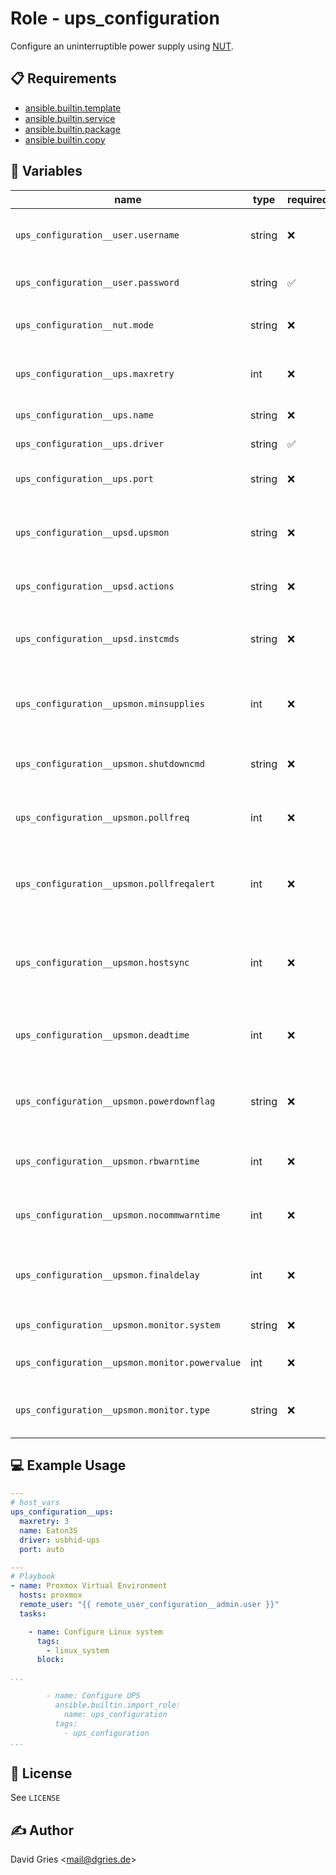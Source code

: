 # Role -  ups_configuration

Configure an uninterruptible power supply using [NUT](https://networkupstools.org/).

## 📋 Requirements

* [ansible.builtin.template](https://docs.ansible.com/ansible/latest/collections/ansible/builtin/template_module.html)
* [ansible.builtin.service](https://docs.ansible.com/ansible/latest/collections/ansible/builtin/service_module.html)
* [ansible.builtin.package](https://docs.ansible.com/ansible/latest/collections/ansible/builtin/package_module.html)
* [ansible.builtin.copy](https://docs.ansible.com/ansible/latest/collections/ansible/builtin/copy_module.html)

## 🧩 Variables

| name                                           | type   | required | choices                                              | default                                         | description                                                                   |
| ---------------------------------------------- | ------ | -------- | ---------------------------------------------------- | ----------------------------------------------- | ----------------------------------------------------------------------------- |
| `ups_configuration__user.username`             | string | ❌       | NUT username                                         | `upsmon`                                        | username used by NUT client and server                                        |
| `ups_configuration__user.password`             | string | ✅       | NUT password                                         | `changeme`                                      | password used by NUT client and server                                        |
| `ups_configuration__nut.mode`                  | string | ❌       | `none`<br>`netclient`<br>`standalone`<br>`netserver` | `standalone`                                    | NUT [mode](https://networkupstools.org/docs/man/nut.conf.html)                |
| `ups_configuration__ups.maxretry`              | int    | ❌       |                                                      | `3`                                             | maximum number of connection retries to UPS                                   |
| `ups_configuration__ups.name`                  | string | ❌       |                                                      | `upsname`                                       | name of the UPS device                                                        |
| `ups_configuration__ups.driver`                | string | ✅       | NUT driver                                           | `ups driver`                                    | name of the [UPS driver](https://networkupstools.org/docs/man/nutupsdrv.html) |
| `ups_configuration__ups.port`                  | string | ❌       | linux serial port                                    | `auto`                                          | serial port the device is connected to                                        |
| `ups_configuration__upsd.upsmon`               | string | ❌       | `primary`<br>`secondary`                             | `primary`                                       | actions for `upsmon` process (primary = directly attached)                    |
| `ups_configuration__upsd.actions`              | string | ❌       | `SET`<br>`FSD`                                       | `SET`                                           | user permissions for upsd                                                     |
| `ups_configuration__upsd.instcmds`             | string | ❌       | `ALL` (currently only one can be specified)          | `ALL`                                           | instant commands the user can initiate                                        |
| `ups_configuration__upsmon.minsupplies`        | int    | ❌       |                                                      | `1`                                             | minimum required number of power supplies for a system                        |
| `ups_configuration__upsmon.shutdowncmd`        | string | ❌       | command                                              | `/sbin/shutdown -h +0`                          | command used to shut down in case of power loss                               |
| `ups_configuration__upsmon.pollfreq`           | int    | ❌       | seconds                                              | `5`                                             | number of seconds between UPS status checks                                   |
| `ups_configuration__upsmon.pollfreqalert`      | int    | ❌       | seconds                                              | `5`                                             | number of seconds between UPS status checks when on battery                   |
| `ups_configuration__upsmon.hostsync`           | int    | ❌       | seconds                                              | `15`                                            | time to wait for sync between primaries and secondaries before force shutdown |
| `ups_configuration__upsmon.deadtime`           | int    | ❌       | seconds                                              | `15`                                            | time to wait before declaring a missing UPS "dead"                            |
| `ups_configuration__upsmon.powerdownflag`      | string | ❌       | file name                                            | `/etc/killpower`                                | file to be created when UPS needs to be powered off (primary)                 |
| `ups_configuration__upsmon.rbwarntime`         | int    | ❌       | seconds                                              | `43200`                                         | notification frequency for battery replacement                                |
| `ups_configuration__upsmon.nocommwarntime`     | int    | ❌       | seconds                                              | `300`                                           | warning frequency if communication is not possible                            |
| `ups_configuration__upsmon.finaldelay`         | int    | ❌       | seconds                                              | `5`                                             | seconds to wait for shutdown after warning the users                          |
| `ups_configuration__upsmon.monitor.system`     | string | ❌       | UPS name                                             | `"{{ ups_configuration__ups.name }}@localhost"` | UPS system to monitor                                                         |
| `ups_configuration__upsmon.monitor.powervalue` | int    | ❌       |                                                      | `1`                                             | number of power supplies on the system                                        |
| `ups_configuration__upsmon.monitor.type`       | string | ❌       | `primary`<br>`secondary`                             | `primary`                                       | monitoring type (primary = directly attached)                                 |


## 💻 Example Usage

```yaml
---
# host_vars
ups_configuration__ups:
  maxretry: 3
  name: Eaton3S
  driver: usbhid-ups
  port: auto

---
# Playbook
- name: Proxmox Virtual Environment
  hosts: proxmox
  remote_user: "{{ remote_user_configuration__admin.user }}"
  tasks:

    - name: Configure Linux system
      tags:
        - linux_system
      block:

...

        - name: Configure UPS
          ansible.builtin.import_role:
            name: ups_configuration
          tags:
            - ups_configuration
...
```

## 📜 License

See `LICENSE`

## ✍️ Author

David Gries <<mail@dgries.de>>
